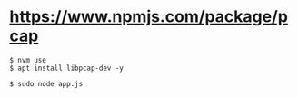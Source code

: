 
# https://www.npmjs.com/package/pcap
```shell
$ nvm use
$ apt install libpcap-dev -y

$ sudo node app.js 
```